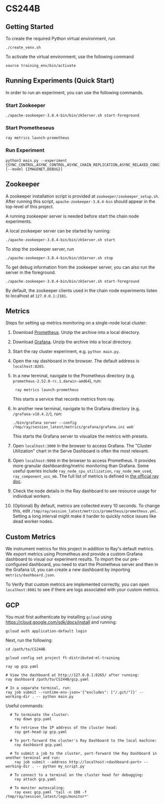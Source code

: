 # CS244B

## Getting Started

To create the required Python virtual environment, run

```
./create_venv.sh
```

To activate the virtual environment, use the following command

```
source training_env/bin/activate
```

## Running Experiments (Quick Start)

In order to run an experiment, you can use the following commands.

### Start Zookeeper

```
./apache-zookeeper-3.8.4-bin/bin/zkServer.sh start-foreground
```

### Start Prometheseus

```
ray metrics launch-prometheus
```

### Run Experiment

```
python3 main.py --experiment {SYNC_CONTROL,ASYNC_CONTROL,ASYNC_CHAIN_REPLICATION,ASYNC_RELAXED_CONSISTENCY,DEBUG_NO_CHECKPOINTING,DEBUG_DISK_CHECKPOINTING,DEBUG_OBJECT_STORE_CHECKPOINTING} [--model {IMAGENET,DEBUG}]
```

## Zookeeper

A zookeeper installation script is provided at `zookeeper/zookeeper_setup.sh`. After running this script, `apache-zookeeper-3.8.4-bin` should appear in the top-level of this project.

A running zookeeper server is needed before start the chain node experiments.

A local zookeeper server can be started by running:

```
./apache-zookeeper-3.8.4-bin/bin/zkServer.sh start
```

To stop the zookeeper server, run

```
./apache-zookeeper-3.8.4-bin/bin/zkServer.sh stop
```

To get debug information from the zookeeper server, you can also run the server
in the foreground.

```
./apache-zookeeper-3.8.4-bin/bin/zkServer.sh start-foreground
```

By default, the zookeeper clients used in the chain node experiments listen to
localhost at `127.0.0.1:2181`.

## Metrics

Steps for setting up metrics monitoring on a single-node local cluster:

1. Download [Prometheus](https://prometheus.io/download/). Unzip the
   archive into a local directory.

2. Download [Grafana](https://grafana.com/grafana/download). Unzip the
   archive into a local directory.

3. Start the ray cluster experiment, e.g. `python main.py`.

4. Open the ray dashboard in the browser. The default address is
   `localhost:8265`.

5. In a new terminal, navigate to the Prometheus directory (e.g.
   `prometheus-2.52.0-rc.1.darwin-amd64`), run:

   ```
    ray metrics launch-prometheus
   ```

   This starts a service that records metrics from ray.

6. In another new terminal, navigate to the Grafana directory (e.g.
   `/grafana-v10.4.2/`), run:

   ```
   ./bin/grafana server --config /tmp/ray/session_latest/metrics/grafana/grafana.ini web`
   ```

   This starts the Grafana server to visualize the metrics with
   presets.

7. Open `localhost:3000` in the browser to access Grafana. The
   "Cluster Utilization" chart in the Serve Dashboard is often the
   most relevant.

8. Open `localhost:9090` in the browser to access Prometheus. It
   provides more granular dashboarding/metric monitoring than Grafana.
   Some useful queries include `ray_node_cpu_utilization`,
   `ray_node_mem_used`, `ray_component_uss_mb`. The full list of
   metrics is defined in [the official ray doc](https://docs.ray.io/en/latest/ray-observability/reference/system-metrics.html).

9. Check the node details in the Ray dashboard to see resource usage
   for individual workers.

10. (Optional) By default, metrics are collected every 10 seconds. To
    change this, edit `/tmp/ray/session_latest/metrics/prometheus/prometheus.yml`.
    Setting a long interval might make it harder to quickly notice
    issues like dead worker nodes.

## Custom Metrics

We instrument metrics for this project in addition to Ray's default metrics. We export metrics using Prometheus and provide a custom Grafana dashboard to visual our experiment results. To import the our pre-configured dashboard, you need to start the Prometheus server and then in the Grafana UI, you can create a new dashboard by importing `metrics/dashboard.json`.

To Verify that custom metrics are implemented correctly, you can open `localhost:8081` to see if there are logs associated with your custom metrics.

## GCP

You must first authenticate by installing `gcloud` using https://cloud.google.com/sdk/docs/install and running:

```
gcloud auth application-default login
```

Next, run the following:

```
cd /path/to/CS244B

gcloud config set project ft-distributed-ml-training

ray up gcp.yaml

# View the dashboard at http://127.0.0.1:8265/ after running:
ray dashboard /path/to/CS244B/gcp.yaml

# In a separate terminal, run:
ray job submit --runtime-env-json='{"excludes": ["/.git/"]}' --working-dir . -- python main.py
```

Useful commands:

```
  # To terminate the cluster:
    ray down gcp.yaml

  # To retrieve the IP address of the cluster head:
    ray get-head-ip gcp.yaml

  # To port-forward the cluster's Ray Dashboard to the local machine:
    ray dashboard gcp.yaml

  # To submit a job to the cluster, port-forward the Ray Dashboard in another terminal and run:
    ray job submit --address http://localhost:<dashboard-port> --working-dir . -- python my_script.py

  # To connect to a terminal on the cluster head for debugging:
    ray attach gcp.yaml

  # To monitor autoscaling:
    ray exec gcp.yaml 'tail -n 100 -f /tmp/ray/session_latest/logs/monitor*'
```
